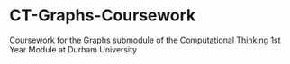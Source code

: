 # CT-Graphs-Coursework
Coursework for the Graphs submodule of the Computational Thinking 1st Year Module at Durham University 

